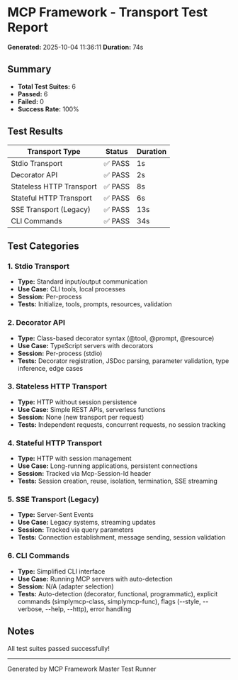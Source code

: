 # MCP Framework - Transport Test Report

**Generated:** 2025-10-04 11:36:11
**Duration:** 74s

## Summary

- **Total Test Suites:** 6
- **Passed:** 6
- **Failed:** 0
- **Success Rate:** 100%

## Test Results

| Transport Type | Status | Duration |
|----------------|--------|----------|
| Stdio Transport | ✅ PASS | 1s |
| Decorator API | ✅ PASS | 2s |
| Stateless HTTP Transport | ✅ PASS | 8s |
| Stateful HTTP Transport | ✅ PASS | 6s |
| SSE Transport (Legacy) | ✅ PASS | 13s |
| CLI Commands | ✅ PASS | 34s |

## Test Categories

### 1. Stdio Transport
- **Type:** Standard input/output communication
- **Use Case:** CLI tools, local processes
- **Session:** Per-process
- **Tests:** Initialize, tools, prompts, resources, validation

### 2. Decorator API
- **Type:** Class-based decorator syntax (@tool, @prompt, @resource)
- **Use Case:** TypeScript servers with decorators
- **Session:** Per-process (stdio)
- **Tests:** Decorator registration, JSDoc parsing, parameter validation, type inference, edge cases

### 3. Stateless HTTP Transport
- **Type:** HTTP without session persistence
- **Use Case:** Simple REST APIs, serverless functions
- **Session:** None (new transport per request)
- **Tests:** Independent requests, concurrent requests, no session tracking

### 4. Stateful HTTP Transport
- **Type:** HTTP with session management
- **Use Case:** Long-running applications, persistent connections
- **Session:** Tracked via Mcp-Session-Id header
- **Tests:** Session creation, reuse, isolation, termination, SSE streaming

### 5. SSE Transport (Legacy)
- **Type:** Server-Sent Events
- **Use Case:** Legacy systems, streaming updates
- **Session:** Tracked via query parameters
- **Tests:** Connection establishment, message sending, session validation

### 6. CLI Commands
- **Type:** Simplified CLI interface
- **Use Case:** Running MCP servers with auto-detection
- **Session:** N/A (adapter selection)
- **Tests:** Auto-detection (decorator, functional, programmatic), explicit commands (simplymcp-class, simplymcp-func), flags (--style, --verbose, --help, --http), error handling

## Notes

All test suites passed successfully!

---

Generated by MCP Framework Master Test Runner
